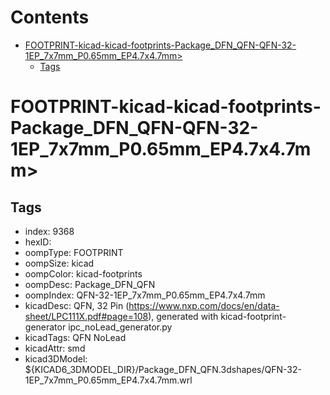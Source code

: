 



Contents
========

* [FOOTPRINT-kicad-kicad-footprints-Package_DFN_QFN-QFN-32-1EP_7x7mm_P0.65mm_EP4.7x4.7mm>](#footprint-kicad-kicad-footprints-package_dfn_qfn-qfn-32-1ep_7x7mm_p065mm_ep47x47mm)
	* [Tags](#tags)

# FOOTPRINT-kicad-kicad-footprints-Package_DFN_QFN-QFN-32-1EP_7x7mm_P0.65mm_EP4.7x4.7mm>

## Tags

- index: 9368
- hexID: 
- oompType: FOOTPRINT
- oompSize: kicad
- oompColor: kicad-footprints
- oompDesc: Package_DFN_QFN
- oompIndex: QFN-32-1EP_7x7mm_P0.65mm_EP4.7x4.7mm
- kicadDesc: QFN, 32 Pin (https://www.nxp.com/docs/en/data-sheet/LPC111X.pdf#page=108), generated with kicad-footprint-generator ipc_noLead_generator.py
- kicadTags: QFN NoLead
- kicadAttr: smd
- kicad3DModel: ${KICAD6_3DMODEL_DIR}/Package_DFN_QFN.3dshapes/QFN-32-1EP_7x7mm_P0.65mm_EP4.7x4.7mm.wrl
